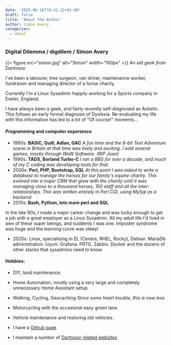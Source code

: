 ```yaml
---
date: '2025-06-16T10:32:32+01:00'
draft: false
title: 'About the Author'
author: Simon Avery
categories:
  - about
---
```



### Digital Dilemma / digdilem / Simon Avery

 {{< figure src="simon.jpg" alt="Simon" width="100px" >}}  *An old geek from Dartmoor* 

I've been a labourer, tree surgeon, van driver, maintenance worker, fundraiser and managing director of a horse charity. 

Currently I'm a Linux Sysadmin happily working for a Sports company in Exeter, England. 

I have always been a geek, and fairly recently self-diagnosed as Autistic. This follows an early formal diagnosis of Dyslexia. Re-evaluating my life with this information has led to a lot of "Of course!" moments...

#### Programming and computer experience
* 1980s: **BASIC, Quill, Adlan, GAC** *A fun time and the 8-bit Text Adventure scene in Britain at that time was lively and exciting. I sold several games, mostly through WoW Software. (RIP Joan)*
* 1990s: **TADS, Borland Turbo-C**  *I ran a BBS for over a decade, and much of my C coding was developing tools for that.*
* 2000s: **Perl, PHP, Bootstrap, SQL** *At this point I was asked to write a database to manage the horses for our family's equine charity. This evolved into a major CRM that grew with the charity until it was managing close to a thousand horses, 150 staff and all the inter-relationships. This was written entirely in Perl CGI, using MySql as a backend*
* 2010s: **Bash, Python, lots more perl and SQL**

In the late 90s, I made a major career change and was lucky enough to get a job with a great employer as a Linux Sysadmin. All my adult life I'd lived in awe of these super beings, and suddenly I was one. Imposter syndrome was huge and the learning curve was steep!

* 2020s: Linux, specialising in EL (Centos, RHEL, Rocky), Debian. MariaDb administration. Uyuni. Grafana. PRTG. Zabbix. Docker and the dozens of other stacks that sysadmins need to know. 


#### Hobbies:

* DIY, land maintenance.
* Home Automation, mostly using a very large and completely unnecessary Home Assistant setup.
* Walking, Cycling, Geocaching *Since some heart trouble, this is now less*
* Motorcycling with the occasional easy green lane.
* Vehicle maintenance and restoring old vehicles.

* I have a [Github page](https://github.com/digdilem)
* I maintain a number of [Dartmoor related websites](/dartmoor/)
